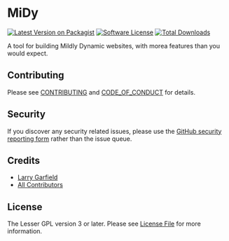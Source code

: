 # MiDy

[![Latest Version on Packagist][ico-version]][link-packagist]
[![Software License][ico-license]](LICENSE.md)
[![Total Downloads][ico-downloads]][link-downloads]

A tool for building Mildly Dynamic websites, with morea features than you would expect.

## Contributing

Please see [CONTRIBUTING](CONTRIBUTING.md) and [CODE_OF_CONDUCT](CODE_OF_CONDUCT.md) for details.

## Security

If you discover any security related issues, please use the [GitHub security reporting form](https://github.com/Crell/fp/security) rather than the issue queue.

## Credits

- [Larry Garfield][link-author]
- [All Contributors][link-contributors]

## License

The Lesser GPL version 3 or later. Please see [License File](LICENSE.md) for more information.

[ico-version]: https://img.shields.io/packagist/v/Crell/MiDy.svg?style=flat-square
[ico-license]: https://img.shields.io/badge/License-LGPLv3-green.svg?style=flat-square
[ico-downloads]: https://img.shields.io/packagist/dt/Crell/MiDy.svg?style=flat-square

[link-packagist]: https://packagist.org/packages/Crell/MiDy
[link-scrutinizer]: https://scrutinizer-ci.com/g/Crell/MiDy/code-structure
[link-code-quality]: https://scrutinizer-ci.com/g/Crell/MiDy
[link-downloads]: https://packagist.org/packages/Crell/MiDy
[link-author]: https://github.com/Crell
[link-contributors]: ../../contributors
